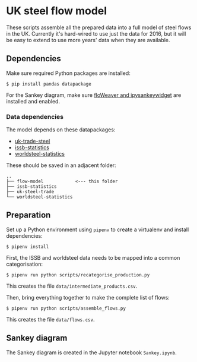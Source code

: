 # UK steel flow model

These scripts assemble all the prepared data into a full model of steel flows in
the UK. Currently it's hard-wired to use just the data for 2016, but it will be
easy to extend to use more years' data when they are available.

## Dependencies

Make sure required Python packages are installed:

```shell
$ pip install pandas datapackage
```

For the Sankey diagram, make sure [floWeaver and
ipysankeywidget](https://github.com/ricklupton/floweaver) are installed and
enabled.

### Data dependencies

The model depends on these datapackages:
- [uk-trade-steel](https://github.com/ricklupton/uk-trade-steel)
- [issb-statistics](https://github.com/ricklupton/issb-statistics)
- [worldsteel-statistics](https://github.com/ricklupton/worldsteel-statistics)

These should be saved in an adjacent folder:

```
..
├── flow-model            <--- this folder
├── issb-statistics
├── uk-steel-trade
└── worldsteel-statistics
```

## Preparation

Set up a Python environment using `pipenv` to create a virtualenv and install
dependencies:

```shell
$ pipenv install
```

First, the ISSB and worldsteel data needs to be mapped into a common
categorisation:

```shell
$ pipenv run python scripts/recategorise_production.py
```

This creates the file `data/intermediate_products.csv`.

Then, bring everything together to make the complete list of flows:

```shell
$ pipenv run python scripts/assemble_flows.py
```

This creates the file `data/flows.csv`.

## Sankey diagram

The Sankey diagram is created in the Jupyter notebook `Sankey.ipynb`.

